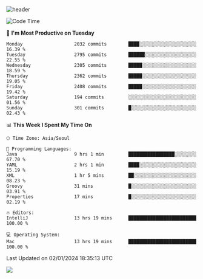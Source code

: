 ![header](https://capsule-render.vercel.app/api?type=Egg&color=timeAuto&height=300&section=header&text=PoPo&fontSize=90&animation=fadeIn)

  <!--START_SECTION:waka-->
![Code Time](http://img.shields.io/badge/Code%20Time-1%2C339%20hrs%2057%20mins-blue)

📅 **I'm Most Productive on Tuesday** 

```text
Monday                   2032 commits        ████░░░░░░░░░░░░░░░░░░░░░   16.39 % 
Tuesday                  2795 commits        ██████░░░░░░░░░░░░░░░░░░░   22.55 % 
Wednesday                2305 commits        █████░░░░░░░░░░░░░░░░░░░░   18.59 % 
Thursday                 2362 commits        █████░░░░░░░░░░░░░░░░░░░░   19.05 % 
Friday                   2408 commits        █████░░░░░░░░░░░░░░░░░░░░   19.42 % 
Saturday                 194 commits         ░░░░░░░░░░░░░░░░░░░░░░░░░   01.56 % 
Sunday                   301 commits         █░░░░░░░░░░░░░░░░░░░░░░░░   02.43 % 
```


📊 **This Week I Spent My Time On** 

```text
🕑︎ Time Zone: Asia/Seoul

💬 Programming Languages: 
Java                     9 hrs 1 min         █████████████████░░░░░░░░   67.70 % 
YAML                     2 hrs 1 min         ████░░░░░░░░░░░░░░░░░░░░░   15.19 % 
XML                      1 hr 5 mins         ██░░░░░░░░░░░░░░░░░░░░░░░   08.23 % 
Groovy                   31 mins             █░░░░░░░░░░░░░░░░░░░░░░░░   03.91 % 
Properties               17 mins             █░░░░░░░░░░░░░░░░░░░░░░░░   02.19 % 

🔥 Editors: 
IntelliJ                 13 hrs 19 mins      █████████████████████████   100.00 % 

💻 Operating System: 
Mac                      13 hrs 19 mins      █████████████████████████   100.00 % 
```


 Last Updated on 02/01/2024 18:35:13 UTC
<!--END_SECTION:waka-->



<img src="https://capsule-render.vercel.app/api?type=Egg&color=timeAuto&height=300&section=footer&text=PoPo&fontSize=90&animation=fadeIn&reversal=true" />
